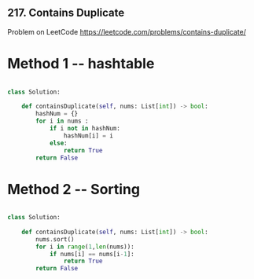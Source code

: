 ## 217. Contains Duplicate 
Problem on LeetCode
https://leetcode.com/problems/contains-duplicate/

# Method 1 --  hashtable

```python
    
class Solution:
    
    def containsDuplicate(self, nums: List[int]) -> bool:        
        hashNum = {}
        for i in nums :
            if i not in hashNum:
                hashNum[i] = i
            else:
                return True                                             
        return False 
```     

 # Method 2 -- Sorting
 
```python
    
class Solution:
    
    def containsDuplicate(self, nums: List[int]) -> bool:
        nums.sort()
        for i in range(1,len(nums)):
            if nums[i] == nums[i-1]:
                return True
        return False
```


          

